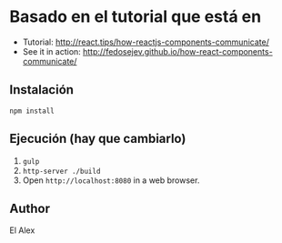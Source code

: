 # Basado en el tutorial que está en

+ Tutorial: http://react.tips/how-reactjs-components-communicate/
+ See it in action: http://fedosejev.github.io/how-react-components-communicate/

## Instalación

`npm install`

## Ejecución (hay que cambiarlo)

1. `gulp`
2. `http-server ./build`
3. Open `http://localhost:8080` in a web browser.

## Author

El Alex
